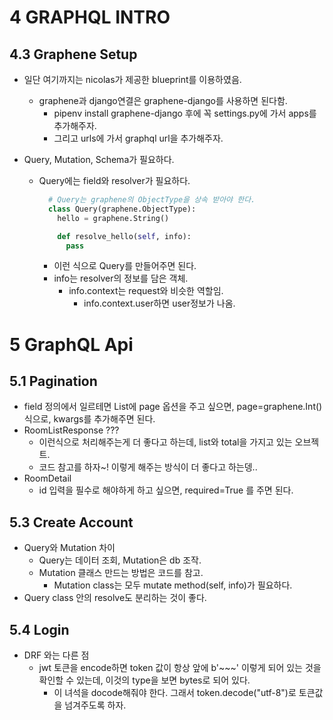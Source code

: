 # 4 GRAPHQL INTRO

## 4.3 Graphene Setup

- 일단 여기까지는 nicolas가 제공한 blueprint를 이용하였음.

  - graphene과 django연결은 graphene-django를 사용하면 된다함.
    - pipenv install graphene-django 후에 꼭 settings.py에 가서 apps를 추가해주자.
    - 그리고 urls에 가서 graphql url을 추가해주자.

- Query, Mutation, Schema가 필요하다.

  - Query에는 field와 resolver가 필요하다.

    ```python
      # Query는 graphene의 ObjectType을 상속 받아야 한다.
      class Query(graphene.ObjectType):
        hello = graphene.String()

        def resolve_hello(self, info):
          pass
    ```

    - 이런 식으로 Query를 만들어주면 된다.
    - info는 resolver의 정보를 담은 객체.
      - info.context는 request와 비슷한 역할임.
        - info.context.user하면 user정보가 나옴.

# 5 GraphQL Api

## 5.1 Pagination

- field 정의에서 일르테면 List에 page 옵션을 주고 싶으면, page=graphene.Int() 식으로, kwargs를 추가해주면 된다.
- RoomListResponse ???
  - 이런식으로 처리해주는게 더 좋다고 하는데, list와 total을 가지고 있는 오브젝트.
  - 코드 참고를 하자~! 이렇게 해주는 방식이 더 좋다고 하는뎅..
- RoomDetail
  - id 입력을 필수로 해야하게 하고 싶으면, required=True 를 주면 된다.

## 5.3 Create Account

- Query와 Mutation 차이
  - Query는 데이터 조회, Mutation은 db 조작.
  - Mutation 클래스 만드는 방법은 코드를 참고.
    - Mutation class는 모두 mutate method(self, info)가 필요하다.
- Query class 안의 resolve도 분리하는 것이 좋다.

## 5.4 Login
- DRF 와는 다른 점
  - jwt 토큰을 encode하면 token 값이 항상 앞에 b'~~~' 이렇게 되어 있는 것을 확인할 수 있는데, 이것의 type을 보면 bytes로 되어 있다.
    - 이 녀석을 docode해줘야 한다. 그래서 token.decode("utf-8")로 토큰값을 넘겨주도록 하자.